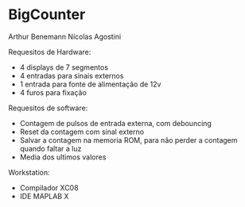 BigCounter
==========
Arthur Benemann
Nícolas Agostini

Requesitos de Hardware:
- 4 displays de 7 segmentos
- 4 entradas para sinais externos
- 1 entrada para fonte de alimentação de 12v
- 4 furos para fixação

Requesitos de software:
- Contagem de pulsos de entrada externa, com debouncing
- Reset da contagem com sinal externo
- Salvar a contagem na memoria ROM, para não perder a contagem quando faltar a luz
- Media dos ultimos valores

Workstation:
- Compilador XC08
- IDE MAPLAB X

